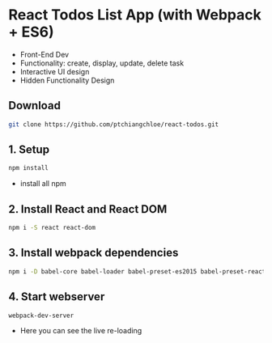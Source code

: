# React Todos List App (with Webpack + ES6)
- Front-End Dev
- Functionality: create, display, update, delete task
- Interactive UI design
- Hidden Functionality Design

## Download

```bash
git clone https://github.com/ptchiangchloe/react-todos.git
```

## 1. Setup
```bash
npm install
```
- install all npm

## 2. Install React and React DOM
```bash
npm i -S react react-dom
```

## 3. Install webpack dependencies
```bash
npm i -D babel-core babel-loader babel-preset-es2015 babel-preset-react react-hot-loader webpack webpack-dev-server
```

## 4. Start webserver
```bash
webpack-dev-server
```
- Here you can see the live re-loading
